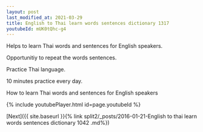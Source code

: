 ```yaml
---
layout: post
last_modified_at: 2021-03-29
title: English to Thai learn words sentences dictionary 1317 
youtubeId: mUK0tQhc-g4
---
```

 
 
Helps to learn Thai words and sentences for English speakers.

Opportunitiy to repeat the words sentences. 

Practice Thai language. 
 
10 minutes practice every day. 
 
How to learn Thai words and sentences for English speakers 
 
{% include youtubePlayer.html id=page.youtubeId %}
 
 
[Next]({{ site.baseurl }}{% link  split2/_posts/2016-01-21-English to thai learn words sentences dictionary 1042 .md%})
 
